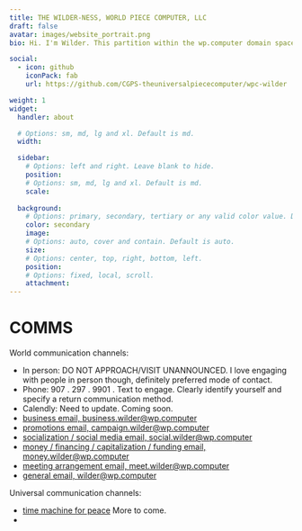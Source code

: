 ```yaml
---
title: THE WILDER-NESS, WORLD PIECE COMPUTER, LLC
draft: false
avatar: images/website_portrait.png
bio: Hi. I'm Wilder. This partition within the wp.computer domain space is devoted to hosting my personal world piece computer. PLEASE BE PATIENT AS THIS SITE IS UNDER CONSTRUCTION.

social:
  - icon: github
    iconPack: fab
    url: https://github.com/CGPS-theuniversalpiececomputer/wpc-wilder

weight: 1
widget:
  handler: about

  # Options: sm, md, lg and xl. Default is md.
  width:

  sidebar:
    # Options: left and right. Leave blank to hide.
    position:
    # Options: sm, md, lg and xl. Default is md.
    scale:
  
  background:
    # Options: primary, secondary, tertiary or any valid color value. Default is primary.
    color: secondary
    image:
    # Options: auto, cover and contain. Default is auto.
    size:
    # Options: center, top, right, bottom, left.
    position:
    # Options: fixed, local, scroll.
    attachment: 
---
```


# COMMS

World communication channels:

- In person: DO NOT APPROACH/VISIT UNANNOUNCED. I love engaging with people in person though, definitely preferred mode of contact.
- Phone: 907 . 297 . 9901 . Text to engage. Clearly identify yourself and specify a return communication method.
- Calendly: Need to update. Coming soon.
- [business email, business.wilder@wp.computer](mailto:business.wilder@wp.computer)
- [promotions email, campaign.wilder@wp.computer](mailto:campaign.wilder@wp.computer)
- [socialization / social media email, social.wilder@wp.computer](mailto:social.wilder@wp.computer)
- [money / financing / capitalization / funding email, money.wilder@wp.computer](mailto:money.wilder@wp.computer)
- [meeting arrangement email, meet.wilder@wp.computer](mailto:meet.wilder@wp.computer)
- [general email, wilder@wp.computer](mailto:wilder@wp.computer)

Universal communication channels:

- [time machine for peace](mailto:timemachineforpeace@up.computer)
More to come.
- 
